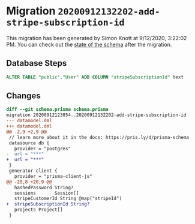 # Migration `20200912132202-add-stripe-subscription-id`

This migration has been generated by Simon Knott at 9/12/2020, 3:22:02 PM.
You can check out the [state of the schema](./schema.prisma) after the migration.

## Database Steps

```sql
ALTER TABLE "public"."User" ADD COLUMN "stripeSubscriptionId" text   
```

## Changes

```diff
diff --git schema.prisma schema.prisma
migration 20200912123054..20200912132202-add-stripe-subscription-id
--- datamodel.dml
+++ datamodel.dml
@@ -2,9 +2,9 @@
 // learn more about it in the docs: https://pris.ly/d/prisma-schema
 datasource db {
   provider = "postgres"
-  url = "***"
+  url = "***"
 }
 generator client {
   provider = "prisma-client-js"
@@ -20,8 +20,9 @@
   hashedPassword String?
   sessions       Session[]
   stripeCustomerId String @map("stripeId")
+  stripeSubscriptionId String?
   projects Project[]
 }
```


